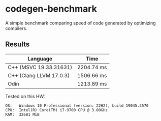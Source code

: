 # codegen-benchmark
A simple benchmark comparing speed of code generated by optimizing compilers.

## Results
Language | Time
---- | ----
C++ (MSVC 19.33.31631) | 2204.74 ms
C++ (Clang LLVM 17.0.3) | 1506.66 ms
Odin | 1213.89 ms

Tested on this HW:
```
OS:   Windows 10 Professional (version: 22H2), build 19045.3570
CPU:  Intel(R) Core(TM) i7-9700 CPU @ 3.00GHz
RAM:  32681 MiB
```
